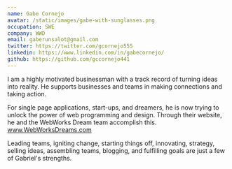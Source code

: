 ```yaml
---
name: Gabe Cornejo
avatar: /static/images/gabe-with-sunglasses.png
occupation: SWE
company: WWD
email: gaberunsalot@gmail.com
twitter: https://twitter.com/gcornejo555
linkedin: https://www.linkedin.com/in/gabecornejo/
github: https://github.com/gccornejo441
---
```


I am a highly motivated businessman with a track record of turning ideas into reality. He supports businesses and teams in making connections and taking action.

For single page applications, start-ups, and dreamers, he is now trying to unlock the power of web programming and design. Through their website, he and the WebWorks Dream team accomplish this. www.WebWorksDreams.com

Leading teams, igniting change, starting things off, innovating, strategy, selling ideas, assembling teams, blogging, and fulfilling goals are just a few of Gabriel's strengths.
